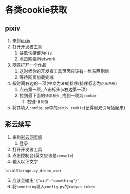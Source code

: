 # 各类cookie获取

## pixiv
1. 来到[pixiv](https://www.pixiv.net/)
2. 打开开发者工具
   1. 谷歌快捷键为`F12`
   2. 点击网络/Network
3. 随意打开一个作品
   1. 这时候你的开发者工具页面应该有一堆东西刷新
   2. 等待网页加载完成
4. 按时间右边的一项(中文为`瀑布`)排序(排序标志为`正三角形`)
   1. 点击第一项, 点击标头(`x`右边第一项)
   2. 拉到最下面的`请求标头`, 找到一项为`cookie`
      1. 右键-`复制值`
5. 将其填入`config.py`中的`pixiv_cookie`(记得用双引号括起来)

## 彩云续写
1. 来到[彩云网页版](https://if.caiyunai.com/#/)
   1. 登录
2. 打开开发者工具
3. 点击控制台(英文应该是`console`)
4. 输入以下文字
```
localStorage.cy_dream_user
```
5. 应该会输出`'{"uid":"something"}'`
6. 将`something`填入`config.py`的`caiyun_token`